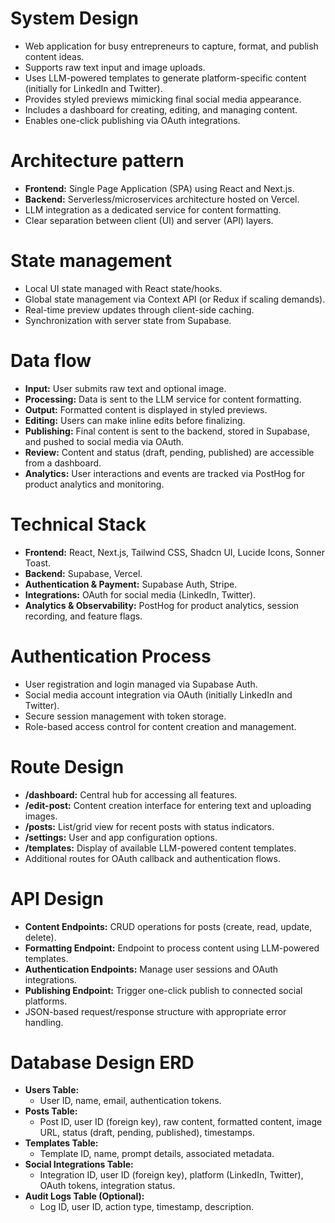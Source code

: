 # System Design

- Web application for busy entrepreneurs to capture, format, and publish content ideas.
- Supports raw text input and image uploads.
- Uses LLM-powered templates to generate platform-specific content (initially for LinkedIn and Twitter).
- Provides styled previews mimicking final social media appearance.
- Includes a dashboard for creating, editing, and managing content.
- Enables one-click publishing via OAuth integrations.

# Architecture pattern

- **Frontend:** Single Page Application (SPA) using React and Next.js.
- **Backend:** Serverless/microservices architecture hosted on Vercel.
- LLM integration as a dedicated service for content formatting.
- Clear separation between client (UI) and server (API) layers.

# State management

- Local UI state managed with React state/hooks.
- Global state management via Context API (or Redux if scaling demands).
- Real-time preview updates through client-side caching.
- Synchronization with server state from Supabase.

# Data flow

- **Input:** User submits raw text and optional image.
- **Processing:** Data is sent to the LLM service for content formatting.
- **Output:** Formatted content is displayed in styled previews.
- **Editing:** Users can make inline edits before finalizing.
- **Publishing:** Final content is sent to the backend, stored in Supabase, and pushed to social media via OAuth.
- **Review:** Content and status (draft, pending, published) are accessible from a dashboard.
- **Analytics:** User interactions and events are tracked via PostHog for product analytics and monitoring.

# Technical Stack

- **Frontend:** React, Next.js, Tailwind CSS, Shadcn UI, Lucide Icons, Sonner Toast.
- **Backend:** Supabase, Vercel.
- **Authentication & Payment:** Supabase Auth, Stripe.
- **Integrations:** OAuth for social media (LinkedIn, Twitter).
- **Analytics & Observability:** PostHog for product analytics, session recording, and feature flags.

# Authentication Process

- User registration and login managed via Supabase Auth.
- Social media account integration via OAuth (initially LinkedIn and Twitter).
- Secure session management with token storage.
- Role-based access control for content creation and management.

# Route Design

- **/dashboard:** Central hub for accessing all features.
- **/edit-post:** Content creation interface for entering text and uploading images.
- **/posts:** List/grid view for recent posts with status indicators.
- **/settings:** User and app configuration options.
- **/templates:** Display of available LLM-powered content templates.
- Additional routes for OAuth callback and authentication flows.

# API Design

- **Content Endpoints:** CRUD operations for posts (create, read, update, delete).
- **Formatting Endpoint:** Endpoint to process content using LLM-powered templates.
- **Authentication Endpoints:** Manage user sessions and OAuth integrations.
- **Publishing Endpoint:** Trigger one-click publish to connected social platforms.
- JSON-based request/response structure with appropriate error handling.

# Database Design ERD

- **Users Table:**
  - User ID, name, email, authentication tokens.
- **Posts Table:**
  - Post ID, user ID (foreign key), raw content, formatted content, image URL, status (draft, pending, published), timestamps.
- **Templates Table:**
  - Template ID, name, prompt details, associated metadata.
- **Social Integrations Table:**
  - Integration ID, user ID (foreign key), platform (LinkedIn, Twitter), OAuth tokens, integration status.
- **Audit Logs Table (Optional):**
  - Log ID, user ID, action type, timestamp, description.
